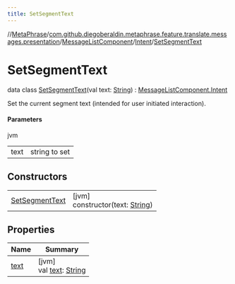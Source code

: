 ```yaml
---
title: SetSegmentText
---
```

//[MetaPhrase](../../../../../index.html)/[com.github.diegoberaldin.metaphrase.feature.translate.messages.presentation](../../../index.html)/[MessageListComponent](../../index.html)/[Intent](../index.html)/[SetSegmentText](index.html)



# SetSegmentText

data class [SetSegmentText](index.html)(val text: [String](https://kotlinlang.org/api/latest/jvm/stdlib/kotlin/-string/index.html)) : [MessageListComponent.Intent](../index.html)

Set the current segment text (intended for user initiated interaction).



#### Parameters


jvm

| | |
|---|---|
| text | string to set |



## Constructors


| | |
|---|---|
| [SetSegmentText](-set-segment-text.html) | [jvm]<br>constructor(text: [String](https://kotlinlang.org/api/latest/jvm/stdlib/kotlin/-string/index.html)) |


## Properties


| Name | Summary |
|---|---|
| [text](text.html) | [jvm]<br>val [text](text.html): [String](https://kotlinlang.org/api/latest/jvm/stdlib/kotlin/-string/index.html) |

